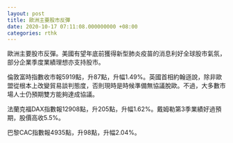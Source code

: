 ```yaml
---
layout: post
title: 歐洲主要股市反彈
date: 2020-10-17 07:11:08.000000000 +08:00
categories: rthk
---
```


歐洲主要股市反彈。美國有望年底前獲得新型肺炎疫苗的消息利好全球股市氣氛，部分企業季度業績理想亦支持股市。

倫敦富時指數收市報5919點，升87點，升幅1.49%。英國首相約翰遜說，除非歐盟從根本上改變貿易談判態度，否則現時是時候準備無協議脫歐。不過，大多數市場人士仍預期雙方能夠達成協議。

法蘭克福DAX指數報12908點，升205點，升幅1.62%。戴姆勒第3季業績好過預期，股價高收5.5%。

巴黎CAC指數報4935點，升98點，升幅2.04%。
